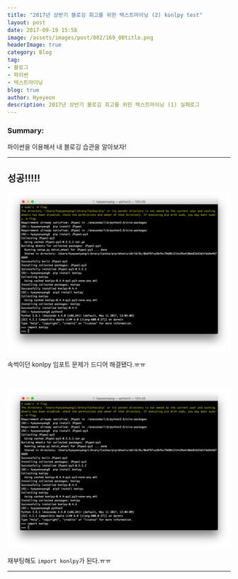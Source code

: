 ```yaml
---
title: "2017년 상반기 블로깅 회고를 위한 텍스트마이닝 (2) konlpy test"
layout: post
date: 2017-09-19 15:58
image: /assets/images/post/002/169_00title.png
headerImage: true
category: Blog
tag:
- 블로그
- 파이썬
- 텍스트마이닝
blog: true
author: Hyeyeon
description: 2017년 상반기 블로깅 회고를 위한 텍스트마이닝 (1) 실패로그
---
```


### Summary:

파이썬을 이용해서 내 블로깅 습관을 알아보자!

---

## 성공!!!!!

![pic1](/assets/images/post/002/173_01.png)

속썩이던 konlpy 임포트 문제가 드디어 해결됐다.ㅠㅠ

<br>

![pic1](/assets/images/post/002/173_01.png)

재부팅해도 `import konlpy`가 된다.ㅠㅠ

---
